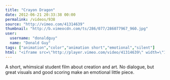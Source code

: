 ```yaml
---
title: "Crayon Dragon"
date: 2012-06-21 20:33:38 00:00
permalink: /videos/938
source: "http://vimeo.com/41314639"
thumbnail: "http://b.vimeocdn.com/ts/286/077/286077967_960.jpg"
user:
  username: "donaldguy"
  name: "Donald Guy"
tags: ["animation","color","animation short","emotional","silent"]
html: "<iframe src=\"http://player.vimeo.com/video/41314639\" width=\"1280\" height=\"720\" frameborder=\"0\" webkitAllowFullScreen mozallowfullscreen allowFullScreen></iframe>"
---
```


A short, whimsical student film about creation and art. No dialogue, but great visuals and good scoring make an emotional little piece.